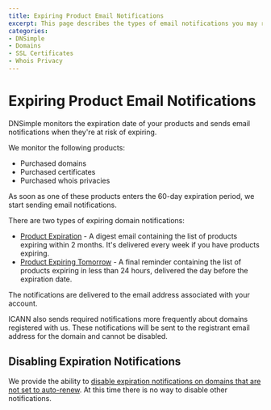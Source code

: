 ```yaml
---
title: Expiring Product Email Notifications
excerpt: This page describes the types of email notifications you may receive about expring items purchased through DNSimple.
categories:
- DNSimple
- Domains
- SSL Certificates
- Whois Privacy
---
```


# Expiring Product Email Notifications

DNSimple monitors the expiration date of your products and sends email notifications when they're at risk of expiring.

We monitor the following products:

- Purchased domains
- Purchased certificates
- Purchased whois privacies

As soon as one of these products enters the 60-day expiration period, we start sending email notifications.

There are two types of expiring domain notifications:

- [Product Expiration](/articles/product-expiration-notification) - A digest email containing the list of products expiring within 2 months. It's delivered every week if you have products expiring.
- [Product Expiring Tomorrow](/articles/product-expiring-tomorrow-notification) - A final reminder containing the list of products expiring in less than 24 hours, delivered the day before the expiration date.

The notifications are delivered to the email address associated with your account.

<note>
ICANN also sends required notifications more frequently about domains registered with us. These notifications will be sent to the registrant email address for the domain and cannot be disabled.
</note>

## Disabling Expiration Notifications

We provide the ability to [disable expiration notifications on domains that are not set to auto-renew](/articles/disabling-expiration-notifications). At this time there is no way to disable other notifications.
